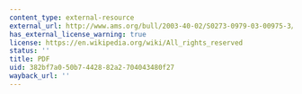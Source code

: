 ```yaml
---
content_type: external-resource
external_url: http://www.ams.org/bull/2003-40-02/S0273-0979-03-00975-3/S0273-0979-03-00975-3.pdf
has_external_license_warning: true
license: https://en.wikipedia.org/wiki/All_rights_reserved
status: ''
title: PDF
uid: 382bf7a0-50b7-4428-82a2-704043480f27
wayback_url: ''
---
```

